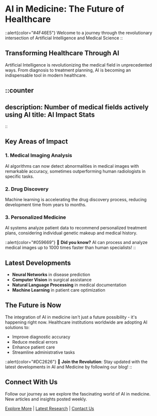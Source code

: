 # AI in Medicine: The Future of Healthcare

::alert{color="#4F46E5"}
Welcome to a journey through the revolutionary intersection of Artificial Intelligence and Medical Science
::

## Transforming Healthcare Through AI

Artificial Intelligence is revolutionizing the medical field in unprecedented ways. From diagnosis to treatment planning, AI is becoming an indispensable tool in modern healthcare.

::counter
---
description: Number of medical fields actively using AI
title: AI Impact Stats
---
::

## Key Areas of Impact

### 1. Medical Imaging Analysis

AI algorithms can now detect abnormalities in medical images with remarkable accuracy, sometimes outperforming human radiologists in specific tasks.

### 2. Drug Discovery

Machine learning is accelerating the drug discovery process, reducing development time from years to months.

### 3. Personalized Medicine

AI systems analyze patient data to recommend personalized treatment plans, considering individual genetic makeup and medical history.

::alert{color="#059669"}
🔬 **Did you know?** AI can process and analyze medical images up to 1000 times faster than human specialists!
::

## Latest Developments

- **Neural Networks** in disease prediction
- **Computer Vision** in surgical assistance
- **Natural Language Processing** in medical documentation
- **Machine Learning** in patient care optimization

## The Future is Now

The integration of AI in medicine isn't just a future possibility - it's happening right now. Healthcare institutions worldwide are adopting AI solutions to:

- Improve diagnostic accuracy
- Reduce medical errors
- Enhance patient care
- Streamline administrative tasks

::alert{color="#DC2626"}
🚀 **Join the Revolution**: Stay updated with the latest developments in AI and Medicine by following our blog!
::

## Connect With Us

Follow our journey as we explore the fascinating world of AI in medicine. New articles and insights posted weekly.

[Explore More](/llms_rare_diseases) | [Latest Research](/research) | [Contact Us](/contact)
